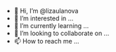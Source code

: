 - 👋 Hi, I’m @lizaulanova
- 👀 I’m interested in ...
- 🌱 I’m currently learning ...
- 💞️ I’m looking to collaborate on ...
- 📫 How to reach me ...

<!---
lizaulanova/lizaulanova is a ✨ special ✨ repository because its `README.md` (this file) appears on your GitHub profile.
You can click the Preview link to take a look at your changes.
--->

